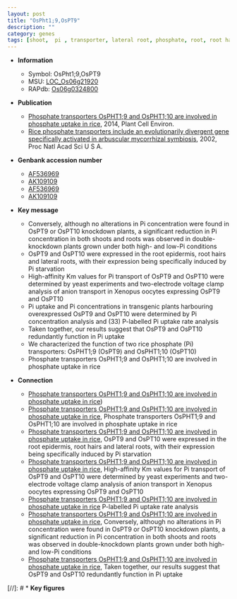 ```yaml
---
layout: post
title: "OsPht1;9,OsPT9"
description: ""
category: genes
tags: [shoot,  pi , transporter, lateral root, phosphate, root, root hair]
---
```


* **Information**  
    + Symbol: OsPht1;9,OsPT9  
    + MSU: [LOC_Os06g21920](http://rice.plantbiology.msu.edu/cgi-bin/ORF_infopage.cgi?orf=LOC_Os06g21920)  
    + RAPdb: [Os06g0324800](http://rapdb.dna.affrc.go.jp/viewer/gbrowse_details/irgsp1?name=Os06g0324800)  

* **Publication**  
    + [Phosphate transporters OsPHT1;9 and OsPHT1;10 are involved in phosphate uptake in rice](http://www.ncbi.nlm.nih.gov/pubmed?term=Phosphate+transporters+OsPHT1;9+and+OsPHT1;10+are+involved+in+phosphate+uptake+in+rice%5BTitle%5D), 2014, Plant Cell Environ.
    + [Rice phosphate transporters include an evolutionarily divergent gene specifically activated in arbuscular mycorrhizal symbiosis](http://www.ncbi.nlm.nih.gov/pubmed?term=Rice+phosphate+transporters+include+an+evolutionarily+divergent+gene+specifically+activated+in+arbuscular+mycorrhizal+symbiosis%5BTitle%5D), 2002, Proc Natl Acad Sci U S A.

* **Genbank accession number**  
    + [AF536969](http://www.ncbi.nlm.nih.gov/nuccore/AF536969)
    + [AK109109](http://www.ncbi.nlm.nih.gov/nuccore/AK109109)
    + [AF536969](http://www.ncbi.nlm.nih.gov/nuccore/AF536969)
    + [AK109109](http://www.ncbi.nlm.nih.gov/nuccore/AK109109)

* **Key message**  
    + Conversely, although no alterations in Pi concentration were found in OsPT9 or OsPT10 knockdown plants, a significant reduction in Pi concentration in both shoots and roots was observed in double-knockdown plants grown under both high- and low-Pi conditions
    + OsPT9 and OsPT10 were expressed in the root epidermis, root hairs and lateral roots, with their expression being specifically induced by Pi starvation
    + High-affinity Km values for Pi transport of OsPT9 and OsPT10 were determined by yeast experiments and two-electrode voltage clamp analysis of anion transport in Xenopus oocytes expressing OsPT9 and OsPT10
    + Pi uptake and Pi concentrations in transgenic plants harbouring overexpressed OsPT9 and OsPT10 were determined by Pi concentration analysis and (33) P-labelled Pi uptake rate analysis
    + Taken together, our results suggest that OsPT9 and OsPT10 redundantly function in Pi uptake
    + We characterized the function of two rice phosphate (Pi) transporters: OsPHT1;9 (OsPT9) and OsPHT1;10 (OsPT10)
    + Phosphate transporters OsPHT1;9 and OsPHT1;10 are involved in phosphate uptake in rice

* **Connection**  
    + [Phosphate transporters OsPHT1;9 and OsPHT1;10 are involved in phosphate uptake in rice](OsPT10))
    + [Phosphate transporters OsPHT1;9 and OsPHT1;10 are involved in phosphate uptake in rice](http://www.ncbi.nlm.nih.gov/pubmed?term=Phosphate+transporters+OsPHT1;9+and+OsPHT1;10+are+involved+in+phosphate+uptake+in+rice%5BTitle%5D), Phosphate transporters OsPHT1;9 and OsPHT1;10 are involved in phosphate uptake in rice
    + [Phosphate transporters OsPHT1;9 and OsPHT1;10 are involved in phosphate uptake in rice](http://www.ncbi.nlm.nih.gov/pubmed?term=Phosphate+transporters+OsPHT1;9+and+OsPHT1;10+are+involved+in+phosphate+uptake+in+rice%5BTitle%5D), OsPT9 and OsPT10 were expressed in the root epidermis, root hairs and lateral roots, with their expression being specifically induced by Pi starvation
    + [Phosphate transporters OsPHT1;9 and OsPHT1;10 are involved in phosphate uptake in rice](http://www.ncbi.nlm.nih.gov/pubmed?term=Phosphate+transporters+OsPHT1;9+and+OsPHT1;10+are+involved+in+phosphate+uptake+in+rice%5BTitle%5D), High-affinity Km values for Pi transport of OsPT9 and OsPT10 were determined by yeast experiments and two-electrode voltage clamp analysis of anion transport in Xenopus oocytes expressing OsPT9 and OsPT10
    + [Phosphate transporters OsPHT1;9 and OsPHT1;10 are involved in phosphate uptake in rice](33) P-labelled Pi uptake rate analysis
    + [Phosphate transporters OsPHT1;9 and OsPHT1;10 are involved in phosphate uptake in rice](http://www.ncbi.nlm.nih.gov/pubmed?term=Phosphate+transporters+OsPHT1;9+and+OsPHT1;10+are+involved+in+phosphate+uptake+in+rice%5BTitle%5D), Conversely, although no alterations in Pi concentration were found in OsPT9 or OsPT10 knockdown plants, a significant reduction in Pi concentration in both shoots and roots was observed in double-knockdown plants grown under both high- and low-Pi conditions
    + [Phosphate transporters OsPHT1;9 and OsPHT1;10 are involved in phosphate uptake in rice](http://www.ncbi.nlm.nih.gov/pubmed?term=Phosphate+transporters+OsPHT1;9+and+OsPHT1;10+are+involved+in+phosphate+uptake+in+rice%5BTitle%5D), Taken together, our results suggest that OsPT9 and OsPT10 redundantly function in Pi uptake

[//]: # * **Key figures**  


